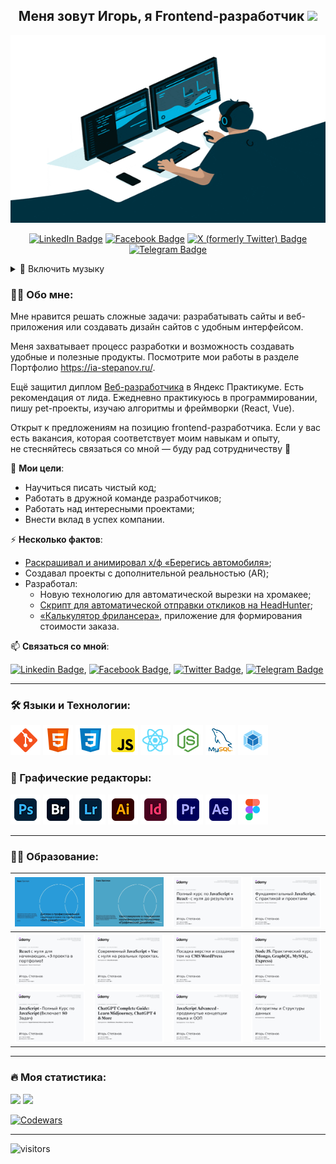 <h2 align="center">Меня зовут Игорь, я Frontend-разработчик <img src="https://media.giphy.com/media/WUlplcMpOCEmTGBtBW/giphy.gif" width="30"></h2>
<p align="center"><a href="https://youtu.be/dQw4w9WgXcQ"><img src="./images/main.gif" width="600" height="300"/></a></p>

<p align="center">
<a href="https://www.linkedin.com/in/ia-stepanov"><img src="https://img.shields.io/badge/LinkedIn-blue?style=for-the-badge&logo=linkedin&logoColor=white" alt="LinkedIn Badge"></a>
<a href="https://www.facebook.com/ia.stepanov/"><img src="https://img.shields.io/badge/Facebook-blue?style=for-the-badge&logo=facebook&logoColor=white" alt="Facebook Badge"></a>
<a href="https://twitter.com/ia__stepanov"><img src="https://img.shields.io/badge/Twitter-blue?style=for-the-badge&logo=x&logoColor=white" alt="X (formerly Twitter) Badge"></a>
<a href="https://t.me/ia_stepanov"><img src="https://img.shields.io/badge/Telegram-blue?style=for-the-badge&logo=telegram&logoColor=white" alt="Telegram Badge"></a>
</p>

<details><summary>🎵 Включить музыку</summary>
<video src="https://user-images.githubusercontent.com/86494748/185793713-45eabbc9-c26f-4216-acc2-3f189d5eeee8.mov"><video>
</details>

### 👩‍💻 Обо мне:

Мне нравится решать сложные задачи: разрабатывать сайты и веб-приложения или создавать дизайн сайтов с удобным интерфейсом.

Меня захватывает процесс разработки и возможность создавать удобные и полезные продукты. Посмотрите мои работы в разделе Портфолио https://ia-stepanov.ru/.

Ещё защитил диплом [Веб-разработчика](https://practicum.yandex.ru/web/) в Яндекс Практикуме. Есть рекомендация от лида. Ежедневно практикуюсь в программировании, пишу pet-проекты, изучаю алгоритмы и фреймворки (React, Vue).

Открыт к предложениям на позицию frontend-разработчика. Если у вас есть вакансия, которая соответствует моим навыкам и опыту, не стесняйтесь связаться со мной — буду рад сотрудничеству 🙌

🎯 **Мои цели**:

- Научиться писать чистый код;
- Работать в дружной команде разработчиков;
- Работать над интересными проектами;
- Внести вклад в успех компании.

⚡ **Несколько фактов**:

- [Раскрашивал и анимировал х/ф «Берегись автомобиля»](https://www.behance.net/gallery/180535681/kolorizacija-hf-beregis-avtomobilja);
- Создавал проекты с дополнительной реальностью (AR);
- Разработал:
  - Новую технологию для автоматической вырезки на хромакее;
  - [Скрипт для автоматической отправки откликов на HeadHunter](https://github.com/ia-stepanov/autosend-letters-hh/);
  - [«Калькулятор фрилансера»](https://github.com/ia-stepanov/freelance-calculator/), приложение для формирования стоимости заказа.

📫 **Cвязаться со мной**:

[![Linkedin Badge](https://img.shields.io/badge/-LinkedIn-blue?style=flat&logo=Linkedin&logoColor=white)](https://www.linkedin.com/in/ia-stepanov/), [![Facebook Badge](https://img.shields.io/badge/-Facebook-blue?style=flat&logo=Facebook&logoColor=white)](https://www.facebook.com/ia.stepanov/), [![Twitter Badge](https://img.shields.io/badge/-Twitter-blue?style=flat&logo=X&logoColor=white)](https://twitter.com/ia__stepanov), [![Telegram Badge](https://img.shields.io/badge/-Telegram-blue?style=flat&logo=Telegram&logoColor=white)](https://t.me/ia_stepanov)

---

### 🛠 Языки и Технологии:

[![Git](./images/icons/web/git.png)](https://git-scm.com/)
[![HTML5](./images/icons/web/html.png)](https://html5book.ru/html-html5/)
[![CSS3](./images/icons/web/ccs.png)](https://html5book.ru/css-css3/)
[![JavaScript](./images/icons/web/js.png)](https://262.ecma-international.org/)
[![React](./images/icons/web/react.png)](https://ru.reactjs.org/)
[![Node.js](./images/icons/web/nodejs.png)](https://nodejs.org/en/)
[![MySQL](./images/icons/web/mysql.png)](https://www.mysql.com/)
[![Webpack](./images/icons/web/webpack.png)](https://webpack.js.org/)

### 🎨 Графические редакторы:

[![Adobe Photoshop](./images/icons/design/photoshop.png)](https://www.adobe.com/ru/products/photoshop.html)
[![Adobe Bridge](./images/icons/design/bridge.png)](https://www.adobe.com/ru/products/bridge.html)
[![Adobe Lightroom](./images/icons/design/lightroom.png)](https://www.adobe.com/ru/products/photoshop-lightroom.html)
[![Adobe Illustrator](./images/icons/design/illustrator.png)](https://www.adobe.com/ru/products/illustrator.html)
[![Adobe Indesign](./images/icons/design/indesign.png)](https://www.adobe.com/ru/products/indesign.html)
[![Adobe Premiere Pro](./images/icons/design/premiere.png)](https://www.adobe.com/ru/products/premiere.html)
[![Adobe After Effects](./images/icons/design/after_effects.png)](https://www.adobe.com/ru/products/aftereffects.html)
[![Figma](./images/icons/design/figma.png)](https://www.figma.com/)

---

### 👨‍🎓 Образование:

|[<img src="./images/certificate-practicum-1.jpg" width="208px" alt="Диплом о профессиональной переподготовке по профессии «Веб-разработчик»">](https://drive.google.com/file/d/14e-LHymHNxaDK47kG3dUzVsMX5fssxUa)|[<img src="./images/certificate-practicum-2.jpg" width="208px" alt="Удостоверение о повышении квалификации по программе «Графический дизайнер»">](https://drive.google.com/file/d/1tbXgyP8CsqUuN_0KNEVIEPoVR1Lk-Jpo)|[<img src="./images/certificate-udemy-1.jpg" width="208px" alt="Сертификат об окончании курса «Полный курс по JavaScript + React — с нуля до результата»">](https://ude.my/UC-8f54936c-d82c-45bb-bc27-6b1efeeda6d5)|[<img src="./images/certificate-udemy-2.jpg" width="208px" alt="Сертификат об окончании курса «Фундаментальный JavaScript. С практикой и проектами»">](https://ude.my/UC-de64b299-dd47-4cd0-aad6-d53cfe450851)
|:----:|:----:|:----:|:----:|
|[<img src="./images/certificate-udemy-3.jpg" width="208px" alt="Сертификат об окончании курса «React с нуля для начинающих. +3 проекта в портфолио!»">](https://ude.my/UC-34d445c7-105b-4cf9-8f8b-48c99ecfd1f5)|[<img src="./images/certificate-udemy-4.jpg" width="208px" alt="Сертификат об окончании курса «Современный JavaScript + Vue с нуля на реальных проектах»">](https://ude.my/UC-c5414566-f977-458c-810f-a5105ae130d0)|[<img src="./images/certificate-udemy-5.jpg" width="208px" alt="Сертификат об окончании курса «Посадка верстки и создание тем на CMS WordPress»">](https://ude.my/UC-fdee34e3-1408-43a1-832a-4958c15f76ef)|[<img src="./images/certificate-udemy-6.jpg" width="208px" alt="Сертификат об окончании курса «Node JS. Практический курс. (Mongo, GraphQL, MySQL, Express)»">](https://ude.my/UC-f77bb20d-b6e6-4329-a6a6-27b8825f0048)
|[<img src="./images/certificate-udemy-7.jpg" width="208px" alt="Сертификат об окончании курса «JavaScript — Полный Курс по JavaScript (Включает 80 Задач)»">](https://ude.my/UC-ef7ac07e-616a-4c7e-977b-95cebbbe2a13)|[<img src="./images/certificate-udemy-8.jpg" width="208px" alt="Сертификат об окончании курса «ChatGPT Complete Guide: Learn Midjourney, ChatGPT 4 & More»">](https://ude.my/UC-e4d12a12-40a0-487b-afe1-a12fedad8801)|[<img src="./images/certificate-udemy-9.jpg" width="208px" alt="Сертификат об окончании курса «JavaScript Advanced - продвинутые концепции языка и ООП»">](https://ude.my/UC-f868f9c7-e1dd-4054-bf23-467a946ca220)|[<img src="./images/certificate-udemy-10.jpg" width="208px" alt="Сертификат об окончании курса «Алгоритмы и Структуры данных»">](https://ude.my/UC-f66120d2-b8a8-4edd-b80e-6c72a044e95a)|

---

### 🔥 Моя статистика:

<img src="https://github-readme-stats-sigma-five.vercel.app/api?username=ia-stepanov&show_icons=true" height="140px"/> <img src="https://github-readme-stats-sigma-five.vercel.app/api/top-langs/?username=ia-stepanov&layout=compact" height="140px"/>

[![Codewars](https://www.codewars.com/users/ia-stepanov/badges/large)](https://www.codewars.com/users/ia-stepanov/badges/large)

---

<!-- ![visitors](https://visitor-badge.glitch.me/badge?page_id=ia-stepanov.ia-stepanov) -->

![visitors](https://komarev.com/ghpvc/?username=ia-stepanov&label=visitors&color=blue)
